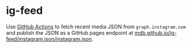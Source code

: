 # ig-feed

Use [GitHub Actions](https://github.com/mdb/ig-feed/actions/workflows/main.yaml) to fetch recent media JSON from `graph.instagram.com` and publish the JSON as a GitHub pages endpoint at [mdb.github.io/ig-feed/instagram.json/instagram.json](https://mdb.github.io/ig-feed/instagram.json/instagram.json).
